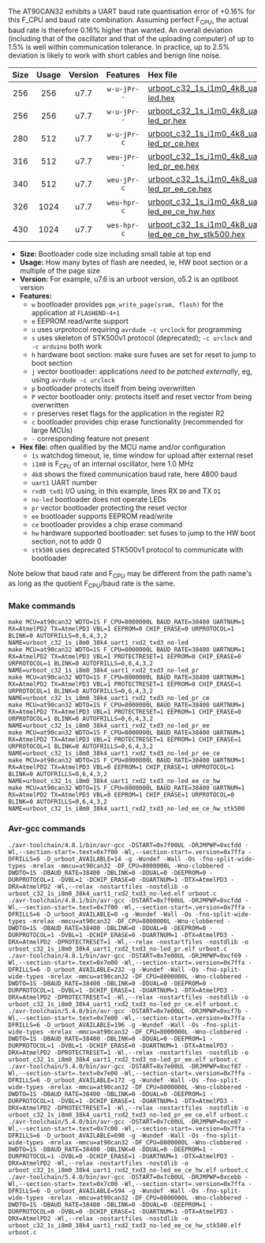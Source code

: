 The AT90CAN32 exhibits a UART baud rate quantisation error of +0.16% for this F_CPU and baud rate combination. Assuming perfect F<sub>CPU</sub>, the actual baud rate is therefore 0.16% higher than wanted. An overall deviation (including that of the oscillator and that of the uploading computer) of up to 1.5% is well within communication tolerance. In practice, up to 2.5% deviation is likely to work with short cables and benign line noise.

|Size|Usage|Version|Features|Hex file|
|:-:|:-:|:-:|:-:|:--|
|256|256|u7.7|`w-u-jPr--`|[urboot_c32_1s_i1m0_4k8_uart1_rxd2_txd3_no-led.hex](https://raw.githubusercontent.com/stefanrueger/urboot.hex/main/mcus/at90can32/watchdog_1_s/internal_oscillator_i/%2B1m000000_hz/%2B%2B%2B4k8_baud/uart1_rxd2_txd3/no-led/urboot_c32_1s_i1m0_4k8_uart1_rxd2_txd3_no-led.hex)|
|256|256|u7.7|`w-u-jPr--`|[urboot_c32_1s_i1m0_4k8_uart1_rxd2_txd3_no-led_pr.hex](https://raw.githubusercontent.com/stefanrueger/urboot.hex/main/mcus/at90can32/watchdog_1_s/internal_oscillator_i/%2B1m000000_hz/%2B%2B%2B4k8_baud/uart1_rxd2_txd3/no-led/urboot_c32_1s_i1m0_4k8_uart1_rxd2_txd3_no-led_pr.hex)|
|280|512|u7.7|`w-u-jPr-c`|[urboot_c32_1s_i1m0_4k8_uart1_rxd2_txd3_no-led_pr_ce.hex](https://raw.githubusercontent.com/stefanrueger/urboot.hex/main/mcus/at90can32/watchdog_1_s/internal_oscillator_i/%2B1m000000_hz/%2B%2B%2B4k8_baud/uart1_rxd2_txd3/no-led/urboot_c32_1s_i1m0_4k8_uart1_rxd2_txd3_no-led_pr_ce.hex)|
|316|512|u7.7|`weu-jPr--`|[urboot_c32_1s_i1m0_4k8_uart1_rxd2_txd3_no-led_pr_ee.hex](https://raw.githubusercontent.com/stefanrueger/urboot.hex/main/mcus/at90can32/watchdog_1_s/internal_oscillator_i/%2B1m000000_hz/%2B%2B%2B4k8_baud/uart1_rxd2_txd3/no-led/urboot_c32_1s_i1m0_4k8_uart1_rxd2_txd3_no-led_pr_ee.hex)|
|340|512|u7.7|`weu-jPr-c`|[urboot_c32_1s_i1m0_4k8_uart1_rxd2_txd3_no-led_pr_ee_ce.hex](https://raw.githubusercontent.com/stefanrueger/urboot.hex/main/mcus/at90can32/watchdog_1_s/internal_oscillator_i/%2B1m000000_hz/%2B%2B%2B4k8_baud/uart1_rxd2_txd3/no-led/urboot_c32_1s_i1m0_4k8_uart1_rxd2_txd3_no-led_pr_ee_ce.hex)|
|326|1024|u7.7|`weu-hpr-c`|[urboot_c32_1s_i1m0_4k8_uart1_rxd2_txd3_no-led_ee_ce_hw.hex](https://raw.githubusercontent.com/stefanrueger/urboot.hex/main/mcus/at90can32/watchdog_1_s/internal_oscillator_i/%2B1m000000_hz/%2B%2B%2B4k8_baud/uart1_rxd2_txd3/no-led/urboot_c32_1s_i1m0_4k8_uart1_rxd2_txd3_no-led_ee_ce_hw.hex)|
|430|1024|u7.7|`wes-hpr-c`|[urboot_c32_1s_i1m0_4k8_uart1_rxd2_txd3_no-led_ee_ce_hw_stk500.hex](https://raw.githubusercontent.com/stefanrueger/urboot.hex/main/mcus/at90can32/watchdog_1_s/internal_oscillator_i/%2B1m000000_hz/%2B%2B%2B4k8_baud/uart1_rxd2_txd3/no-led/urboot_c32_1s_i1m0_4k8_uart1_rxd2_txd3_no-led_ee_ce_hw_stk500.hex)|

- **Size:** Bootloader code size including small table at top end
- **Usage:** How many bytes of flash are needed, ie, HW boot section or a multiple of the page size
- **Version:** For example, u7.6 is an urboot version, o5.2 is an optiboot version
- **Features:**
  + `w` bootloader provides `pgm_write_page(sram, flash)` for the application at `FLASHEND-4+1`
  + `e` EEPROM read/write support
  + `u` uses urprotocol requiring `avrdude -c urclock` for programming
  + `s` uses skeleton of STK500v1 protocol (deprecated); `-c urclock` and `-c arduino` both work
  + `h` hardware boot section: make sure fuses are set for reset to jump to boot section
  + `j` vector bootloader: applications *need to be patched externally*, eg, using `avrdude -c urclock`
  + `p` bootloader protects itself from being overwritten
  + `P` vector bootloader only: protects itself and reset vector from being overwritten
  + `r` preserves reset flags for the application in the register R2
  + `c` bootloader provides chip erase functionality (recommended for large MCUs)
  + `-` corresponding feature not present
- **Hex file:** often qualified by the MCU name and/or configuration
  + `1s` watchdog timeout, ie, time window for upload after external reset
  + `i1m0` is F<sub>CPU</sub> of an internal oscillator, here 1.0 MHz
  + `4k8` shows the fixed communication baud rate, here 4800 baud
  + `uart1` UART number
  + `rxd0 txd1` I/O using, in this example, lines RX `D0` and TX `D1`
  + `no-led` bootloader does not operate LEDs
  + `pr` vector bootloader protecting the reset vector
  + `ee` bootloader supports EEPROM read/write
  + `ce` bootloader provides a chip erase command
  + `hw` hardware supported bootloader: set fuses to jump to the HW boot section, not to addr 0
  + `stk500` uses deprecated STK500v1 protocol to communicate with bootloader


Note below that baud rate and F<sub>CPU</sub> may be different from the path name's as long as the quotient F<sub>CPU</sub>/baud rate is the same.

### Make commands
```
make MCU=at90can32 WDTO=1S F_CPU=8000000L BAUD_RATE=38400 UARTNUM=1 RX=AtmelPD2 TX=AtmelPD3 VBL=1 EEPROM=0 CHIP_ERASE=0 URPROTOCOL=1 BLINK=0 AUTOFRILLS=0,6,4,3,2 NAME=urboot_c32_1s_i8m0_38k4_uart1_rxd2_txd3_no-led
make MCU=at90can32 WDTO=1S F_CPU=8000000L BAUD_RATE=38400 UARTNUM=1 RX=AtmelPD2 TX=AtmelPD3 VBL=1 PROTECTRESET=1 EEPROM=0 CHIP_ERASE=0 URPROTOCOL=1 BLINK=0 AUTOFRILLS=0,6,4,3,2 NAME=urboot_c32_1s_i8m0_38k4_uart1_rxd2_txd3_no-led_pr
make MCU=at90can32 WDTO=1S F_CPU=8000000L BAUD_RATE=38400 UARTNUM=1 RX=AtmelPD2 TX=AtmelPD3 VBL=1 PROTECTRESET=1 EEPROM=0 CHIP_ERASE=1 URPROTOCOL=1 BLINK=0 AUTOFRILLS=0,6,4,3,2 NAME=urboot_c32_1s_i8m0_38k4_uart1_rxd2_txd3_no-led_pr_ce
make MCU=at90can32 WDTO=1S F_CPU=8000000L BAUD_RATE=38400 UARTNUM=1 RX=AtmelPD2 TX=AtmelPD3 VBL=1 PROTECTRESET=1 EEPROM=1 CHIP_ERASE=0 URPROTOCOL=1 BLINK=0 AUTOFRILLS=0,6,4,3,2 NAME=urboot_c32_1s_i8m0_38k4_uart1_rxd2_txd3_no-led_pr_ee
make MCU=at90can32 WDTO=1S F_CPU=8000000L BAUD_RATE=38400 UARTNUM=1 RX=AtmelPD2 TX=AtmelPD3 VBL=1 PROTECTRESET=1 EEPROM=1 CHIP_ERASE=1 URPROTOCOL=1 BLINK=0 AUTOFRILLS=0,6,4,3,2 NAME=urboot_c32_1s_i8m0_38k4_uart1_rxd2_txd3_no-led_pr_ee_ce
make MCU=at90can32 WDTO=1S F_CPU=8000000L BAUD_RATE=38400 UARTNUM=1 RX=AtmelPD2 TX=AtmelPD3 VBL=0 EEPROM=1 CHIP_ERASE=1 URPROTOCOL=1 BLINK=0 AUTOFRILLS=0,6,4,3,2 NAME=urboot_c32_1s_i8m0_38k4_uart1_rxd2_txd3_no-led_ee_ce_hw
make MCU=at90can32 WDTO=1S F_CPU=8000000L BAUD_RATE=38400 UARTNUM=1 RX=AtmelPD2 TX=AtmelPD3 VBL=0 EEPROM=1 CHIP_ERASE=1 URPROTOCOL=0 BLINK=0 AUTOFRILLS=0,6,4,3,2 NAME=urboot_c32_1s_i8m0_38k4_uart1_rxd2_txd3_no-led_ee_ce_hw_stk500
```

### Avr-gcc commands
```
./avr-toolchain/4.8.1/bin/avr-gcc -DSTART=0x7f00UL -DRJMPWP=0xcfdd -Wl,--section-start=.text=0x7f00 -Wl,--section-start=.version=0x7ffa -DFRILLS=6 -D_urboot_AVAILABLE=14 -g -Wundef -Wall -Os -fno-split-wide-types -mrelax -mmcu=at90can32 -DF_CPU=8000000L -Wno-clobbered -DWDTO=1S -DBAUD_RATE=38400 -DBLINK=0 -DDUAL=0 -DEEPROM=0 -DURPROTOCOL=1 -DVBL=1 -DCHIP_ERASE=0 -DUARTNUM=1 -DTX=AtmelPD3 -DRX=AtmelPD2 -Wl,--relax -nostartfiles -nostdlib -o urboot_c32_1s_i8m0_38k4_uart1_rxd2_txd3_no-led.elf urboot.c
./avr-toolchain/4.8.1/bin/avr-gcc -DSTART=0x7f00UL -DRJMPWP=0xcfdd -Wl,--section-start=.text=0x7f00 -Wl,--section-start=.version=0x7ffa -DFRILLS=6 -D_urboot_AVAILABLE=0 -g -Wundef -Wall -Os -fno-split-wide-types -mrelax -mmcu=at90can32 -DF_CPU=8000000L -Wno-clobbered -DWDTO=1S -DBAUD_RATE=38400 -DBLINK=0 -DDUAL=0 -DEEPROM=0 -DURPROTOCOL=1 -DVBL=1 -DCHIP_ERASE=0 -DUARTNUM=1 -DTX=AtmelPD3 -DRX=AtmelPD2 -DPROTECTRESET=1 -Wl,--relax -nostartfiles -nostdlib -o urboot_c32_1s_i8m0_38k4_uart1_rxd2_txd3_no-led_pr.elf urboot.c
./avr-toolchain/4.8.1/bin/avr-gcc -DSTART=0x7e00UL -DRJMPWP=0xcf69 -Wl,--section-start=.text=0x7e00 -Wl,--section-start=.version=0x7ffa -DFRILLS=6 -D_urboot_AVAILABLE=232 -g -Wundef -Wall -Os -fno-split-wide-types -mrelax -mmcu=at90can32 -DF_CPU=8000000L -Wno-clobbered -DWDTO=1S -DBAUD_RATE=38400 -DBLINK=0 -DDUAL=0 -DEEPROM=0 -DURPROTOCOL=1 -DVBL=1 -DCHIP_ERASE=1 -DUARTNUM=1 -DTX=AtmelPD3 -DRX=AtmelPD2 -DPROTECTRESET=1 -Wl,--relax -nostartfiles -nostdlib -o urboot_c32_1s_i8m0_38k4_uart1_rxd2_txd3_no-led_pr_ce.elf urboot.c
./avr-toolchain/5.4.0/bin/avr-gcc -DSTART=0x7e00UL -DRJMPWP=0xcf7b -Wl,--section-start=.text=0x7e00 -Wl,--section-start=.version=0x7ffa -DFRILLS=6 -D_urboot_AVAILABLE=196 -g -Wundef -Wall -Os -fno-split-wide-types -mrelax -mmcu=at90can32 -DF_CPU=8000000L -Wno-clobbered -DWDTO=1S -DBAUD_RATE=38400 -DBLINK=0 -DDUAL=0 -DEEPROM=1 -DURPROTOCOL=1 -DVBL=1 -DCHIP_ERASE=0 -DUARTNUM=1 -DTX=AtmelPD3 -DRX=AtmelPD2 -DPROTECTRESET=1 -Wl,--relax -nostartfiles -nostdlib -o urboot_c32_1s_i8m0_38k4_uart1_rxd2_txd3_no-led_pr_ee.elf urboot.c
./avr-toolchain/5.4.0/bin/avr-gcc -DSTART=0x7e00UL -DRJMPWP=0xcf87 -Wl,--section-start=.text=0x7e00 -Wl,--section-start=.version=0x7ffa -DFRILLS=6 -D_urboot_AVAILABLE=172 -g -Wundef -Wall -Os -fno-split-wide-types -mrelax -mmcu=at90can32 -DF_CPU=8000000L -Wno-clobbered -DWDTO=1S -DBAUD_RATE=38400 -DBLINK=0 -DDUAL=0 -DEEPROM=1 -DURPROTOCOL=1 -DVBL=1 -DCHIP_ERASE=1 -DUARTNUM=1 -DTX=AtmelPD3 -DRX=AtmelPD2 -DPROTECTRESET=1 -Wl,--relax -nostartfiles -nostdlib -o urboot_c32_1s_i8m0_38k4_uart1_rxd2_txd3_no-led_pr_ee_ce.elf urboot.c
./avr-toolchain/5.4.0/bin/avr-gcc -DSTART=0x7c00UL -DRJMPWP=0xce87 -Wl,--section-start=.text=0x7c00 -Wl,--section-start=.version=0x7ffa -DFRILLS=6 -D_urboot_AVAILABLE=698 -g -Wundef -Wall -Os -fno-split-wide-types -mrelax -mmcu=at90can32 -DF_CPU=8000000L -Wno-clobbered -DWDTO=1S -DBAUD_RATE=38400 -DBLINK=0 -DDUAL=0 -DEEPROM=1 -DURPROTOCOL=1 -DVBL=0 -DCHIP_ERASE=1 -DUARTNUM=1 -DTX=AtmelPD3 -DRX=AtmelPD2 -Wl,--relax -nostartfiles -nostdlib -o urboot_c32_1s_i8m0_38k4_uart1_rxd2_txd3_no-led_ee_ce_hw.elf urboot.c
./avr-toolchain/5.4.0/bin/avr-gcc -DSTART=0x7c00UL -DRJMPWP=0xcebb -Wl,--section-start=.text=0x7c00 -Wl,--section-start=.version=0x7ffa -DFRILLS=6 -D_urboot_AVAILABLE=594 -g -Wundef -Wall -Os -fno-split-wide-types -mrelax -mmcu=at90can32 -DF_CPU=8000000L -Wno-clobbered -DWDTO=1S -DBAUD_RATE=38400 -DBLINK=0 -DDUAL=0 -DEEPROM=1 -DURPROTOCOL=0 -DVBL=0 -DCHIP_ERASE=1 -DUARTNUM=1 -DTX=AtmelPD3 -DRX=AtmelPD2 -Wl,--relax -nostartfiles -nostdlib -o urboot_c32_1s_i8m0_38k4_uart1_rxd2_txd3_no-led_ee_ce_hw_stk500.elf urboot.c
```

